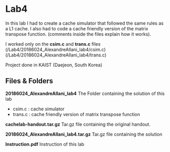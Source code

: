
# Lab4
In this lab I had to create a cache simulator that followed the same rules as a L1 cache. I also had to code a cache friendly version of the matrix transpose function. (comments inside the files explain how it works).

I worked only on the **csim.c** and **trans.c** files (/Lab4/20186024_AlexandreAllani_lab4/csim.c) (/Lab4/20186024_AlexandreAllani_lab4/trans.c)

Project done in KAIST (Daejeon, South Korea)

## Files & Folders

**20186024_AlexandreAllani_lab4** 
The Folder containing the solution of this lab 
- csim.c : cache simulator
- trans.c : cache friendly version of matrix transpose function

**cachelab-handout.tar.gz**
Tar.gz file containing the original handout.

**20186024_AlexandreAllani_lab4.tar.gz**
Tar.gz file containing the solution

**Instruction.pdf**
Instruction of this lab